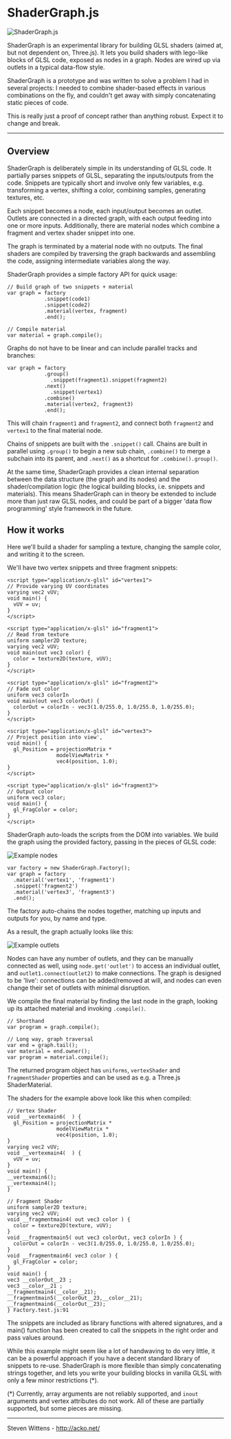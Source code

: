 ShaderGraph.js
==========

![ShaderGraph.js](https://raw.github.com/unconed/ShaderGraph.js/master/misc/nodes.png)

ShaderGraph is an experimental library for building GLSL shaders (aimed at, but not dependent on, Three.js). It lets you build shaders with lego-like blocks of GLSL code, exposed as nodes in a graph. Nodes are wired up via outlets in a typical data-flow style.

ShaderGraph is a prototype and was written to solve a problem I had in several projects: I needed to combine shader-based effects in various combinations on the fly, and couldn't get away with simply concatenating static pieces of code.

This is really just a proof of concept rather than anything robust. Expect it to change and break.

---

Overview
--------

ShaderGraph is deliberately simple in its understanding of GLSL code. It partially parses snippets of GLSL, separating the inputs/outputs from the code. Snippets are typically short and involve only few variables, e.g. transforming a vertex, shifting a color, combining samples, generating textures, etc.

Each snippet becomes a node, each input/output becomes an outlet. Outlets are connected in a directed graph, with each output feeding into one or more inputs. Additionally, there are material nodes which combine a fragment and vertex shader snippet into one.

The graph is terminated by a material node with no outputs. The final shaders are compiled by traversing the graph backwards and assembling the code, assigning intermediate variables along the way.

ShaderGraph provides a simple factory API for quick usage:
```
// Build graph of two snippets + material
var graph = factory
            .snippet(code1)
            .snippet(code2)
            .material(vertex, fragment)
            .end();

// Compile material
var material = graph.compile();
```

Graphs do not have to be linear and can include parallel tracks and branches:

```
var graph = factory
            .group()
              .snippet(fragment1).snippet(fragment2)
            .next()
              .snippet(vertex1)
            .combine()
            .material(vertex2, fragment3)
            .end();
```

This will chain `fragment1` and `fragment2`, and connect both `fragment2` and `vertex1` to the final material node.

Chains of snippets are built with the `.snippet()` call. Chains are built in parallel using `.group()` to begin a new sub chain, `.combine()` to merge a subchain into its parent, and `.next()` as a shortcut for `.combine().group()`.

At the same time, ShaderGraph provides a clean internal separation between the data structure (the graph and its nodes) and the shader/compilation logic (the logical building blocks, i.e. snippets and materials). This means ShaderGraph can in theory be extended to include more than just raw GLSL nodes, and could be part of a bigger 'data flow programming' style framework in the future.

How it works
-------
Here we'll build a shader for sampling a texture, changing the sample color, and writing it to the screen.

We'll have two vertex snippets and three fragment snippets:

```
<script type="application/x-glsl" id="vertex1">
// Provide varying UV coordinates
varying vec2 vUV;
void main() {
  vUV = uv;
}
</script>

<script type="application/x-glsl" id="fragment1">
// Read from texture
uniform sampler2D texture;
varying vec2 vUV;
void main(out vec3 color) {
  color = texture2D(texture, vUV);
}
</script>

<script type="application/x-glsl" id="fragment2">
// Fade out color
uniform vec3 colorIn
void main(out vec3 colorOut) {
  colorOut = colorIn - vec3(1.0/255.0, 1.0/255.0, 1.0/255.0);
}
</script>

<script type="application/x-glsl" id="vertex3">
// Project position into view',
void main() {
  gl_Position = projectionMatrix *
                modelViewMatrix *
                vec4(position, 1.0);
}
</script>

<script type="application/x-glsl" id="fragment3">
// Output color
uniform vec3 color;
void main() {
  gl_FragColor = color;
}
</script>
```

ShaderGraph auto-loads the scripts from the DOM into variables. We build the graph using the provided factory, passing in the pieces of GLSL code:

![Example nodes](https://raw.github.com/unconed/ShaderGraph.js/master/misc/nodes.png)

```
var factory = new ShaderGraph.Factory();
var graph = factory
  .material('vertex1', 'fragment1')
  .snippet('fragment2')
  .material('vertex3', 'fragment3')
  .end();
```

The factory auto-chains the nodes together, matching up inputs and outputs for you, by name and type.

As a result, the graph actually looks like this:

![Example outlets](https://raw.github.com/unconed/ShaderGraph.js/master/misc/outlets.png)

Nodes can have any number of outlets, and they can be manually connected as well, using `node.get('outlet')` to access an individual outlet, and `outlet1.connect(outlet2)` to make connections. The graph is designed to be 'live': connections can be added/removed at will, and nodes can even change their set of outlets with minimal disruption.

We compile the final material by finding the last node in the graph, looking up its attached material and invoking `.compile()`.

```
// Shorthand
var program = graph.compile();

// Long way, graph traversal
var end = graph.tail();
var material = end.owner();
var program = material.compile();
```

The returned program object has `uniforms`, `vertexShader` and `fragmentShader` properties and can be used as e.g. a Three.js ShaderMaterial.

The shaders for the example above look like this when compiled:
```
// Vertex Shader
void __vertexmain6(  ) {
  gl_Position = projectionMatrix *
                modelViewMatrix *
                vec4(position, 1.0);
}
varying vec2 vUV;
void __vertexmain4(  ) {
  vUV = uv;
}
void main() {
__vertexmain6();
__vertexmain4();
}
```

```
// Fragment Shader
uniform sampler2D texture;
varying vec2 vUV;
void __fragmentmain4( out vec3 color ) {
  color = texture2D(texture, vUV);
}
void __fragmentmain5( out vec3 colorOut, vec3 colorIn ) {
  colorOut = colorIn - vec3(1.0/255.0, 1.0/255.0, 1.0/255.0);
}
void __fragmentmain6( vec3 color ) {
  gl_FragColor = color;
}
void main() {
vec3 __colorOut__23 ;
vec3 __color__21 ;
__fragmentmain4(__color__21);
__fragmentmain5(__colorOut__23,__color__21);
__fragmentmain6(__colorOut__23);
} Factory.test.js:91
```

The snippets are included as library functions with altered signatures, and a main() function has been created to call the snippets in the right order and pass values around.

While this example might seem like a lot of handwaving to do very little, it can be a powerful approach if you have a decent standard library of snippets to re-use. ShaderGraph is more flexible than simply concatenating strings together, and lets you write your building blocks in vanilla GLSL with only a few minor restrictions (*).

(*) Currently, array arguments are not reliably supported, and `inout` arguments and vertex attributes do not work. All of these are partially supported, but some pieces are missing.

* * *

Steven Wittens - http://acko.net/
